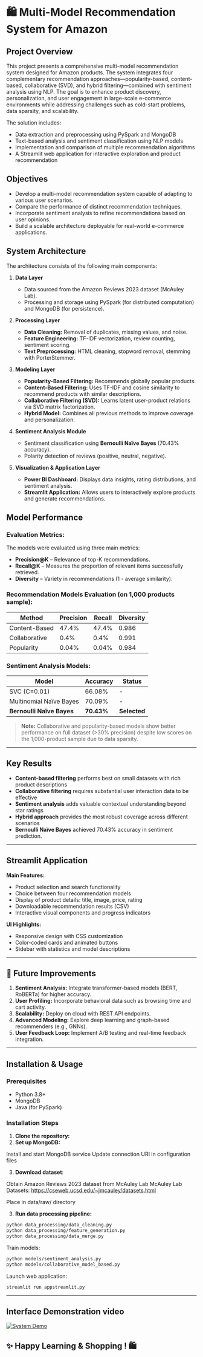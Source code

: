 # 🛍️ Multi-Model Recommendation System for Amazon

## Project Overview

This project presents a comprehensive multi-model recommendation system designed for Amazon products. The system integrates four complementary recommendation approaches—popularity-based, content-based, collaborative (SVD), and hybrid filtering—combined with sentiment analysis using NLP.
The goal is to enhance product discovery, personalization, and user engagement in large-scale e-commerce environments while addressing challenges such as cold-start problems, data sparsity, and scalability.

The solution includes:
* Data extraction and preprocessing using PySpark and MongoDB
* Text-based analysis and sentiment classification using NLP models
* Implementation and comparison of multiple recommendation algorithms
* A Streamlit web application for interactive exploration and product recommendation

## Objectives
  * Develop a multi-model recommendation system capable of adapting to various user scenarios.
  * Compare the performance of distinct recommendation techniques.
  * Incorporate sentiment analysis to refine recommendations based on user opinions.
  * Build a scalable architecture deployable for real-world e-commerce applications.

## System Architecture
The architecture consists of the following main components:
1. **Data Layer**
    * Data sourced from the Amazon Reviews 2023 dataset (McAuley Lab).
    * Processing and storage using PySpark (for distributed computation) and MongoDB (for persistence).

2. **Processing Layer**

    * **Data Cleaning:** Removal of duplicates, missing values, and noise.
    * **Feature Engineering:** TF-IDF vectorization, review counting, sentiment scoring.
    * **Text Preprocessing:** HTML cleaning, stopword removal, stemming with PorterStemmer.

3. **Modeling Layer**

    * **Popularity-Based Filtering:** Recommends globally popular products.
    * **Content-Based Filtering:** Uses TF-IDF and cosine similarity to recommend products with similar descriptions.
    * **Collaborative Filtering (SVD):** Learns latent user-product relations via SVD matrix factorization.
    * **Hybrid Model:** Combines all previous methods to improve coverage and personalization.

4. **Sentiment Analysis Module**

    * Sentiment classification using **Bernoulli Naïve Bayes** (70.43% accuracy).
    * Polarity detection of reviews (positive, neutral, negative).

5. **Visualization & Application Layer**

    * **Power BI Dashboard:** Displays data insights, rating distributions, and sentiment analysis.
    * **Streamlit Application:** Allows users to interactively explore products and generate recommendations.


## Model Performance

### Evaluation Metrics:

The models were evaluated using three main metrics:
- **Precision@K** – Relevance of top-K recommendations.
- **Recall@K** – Measures the proportion of relevant items successfully retrieved.
- **Diversity** – Variety in recommendations (1 - average similarity).

### Recommendation Models Evaluation (on 1,000 products sample):

| Method | Precision | Recall | Diversity |
|--------|-----------|--------|-----------|
| Content-Based | 47.4% | 47.4% | 0.986 |
| Collaborative | 0.4% | 0.4% | 0.991 |
| Popularity | 0.04% | 0.04% | 0.984 |


### Sentiment Analysis Models:

| Model | Accuracy | Status |
|-------|----------|--------|
| SVC (C=0.01) | 66.08% | - |
| Multinomial Naïve Bayes | 70.09% | - |
| **Bernoulli Naïve Bayes** | **70.43%** | **Selected** |

> **Note:** Collaborative and popularity-based models show better performance on full dataset (>30% precision) despite low scores on the 1,000-product sample due to data sparsity.

---

## Key Results

- **Content-based filtering** performs best on small datasets with rich product descriptions
- **Collaborative filtering** requires substantial user interaction data to be effective
- **Sentiment analysis** adds valuable contextual understanding beyond star ratings
- **Hybrid approach** provides the most robust coverage across different scenarios
- **Bernoulli Naïve Bayes** achieved 70.43% accuracy in sentiment prediction.

---

## Streamlit Application

**Main Features:**

  * Product selection and search functionality
  * Choice between four recommendation models
  * Display of product details: title, image, price, rating
  * Downloadable recommendation results (CSV)
  * Interactive visual components and progress indicators

**UI Highlights:**

  * Responsive design with CSS customization
  * Color-coded cards and animated buttons
  * Sidebar with statistics and model descriptions

---

## 🚀 Future Improvements

1. **Sentiment Analysis:** Integrate transformer-based models (BERT, RoBERTa) for higher accuracy.
2. **User Profiling:** Incorporate behavioral data such as browsing time and cart activity.
3. **Scalability:** Deploy on cloud with REST API endpoints.
4. **Advanced Modeling:** Explore deep learning and graph-based recommenders (e.g., GNNs).
5. **User Feedback Loop:** Implement A/B testing and real-time feedback integration.

---

## Installation & Usage

### Prerequisites
- Python 3.8+
- MongoDB
- Java (for PySpark)

### Installation Steps

1. **Clone the repository:**
2. **Set up MongoDB:**

Install and start MongoDB service
Update connection URI in configuration files

3. **Download dataset**:

Obtain Amazon Reviews 2023 dataset from McAuley Lab
McAuley Lab Datasets: https://cseweb.ucsd.edu/~jmcauley/datasets.html

Place in data/raw/ directory

3. **Run data processing pipeline:**

```bash
python data_processing/data_cleaning.py
python data_processing/feature_generation.py
python data_processing/data_merge.py
```
Train models:

```bash
python models/sentiment_analysis.py
python models/collaborative_model_based.py
```
Launch web application:
```bash
streamlit run appstreamlit.py
```
---

## Interface Demonstration video
[![System Demo](https://img.shields.io/badge/Watch_Demo-FF6B6B?style=for-the-badge&logo=video&logoColor=white)](demo.mp4)

## ✨ Happy Learning &  Shopping ! 🛍️


